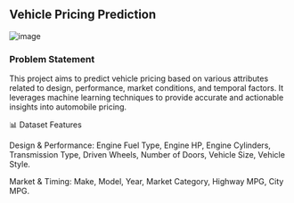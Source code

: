 
## Vehicle Pricing Prediction

![image](https://github.com/user-attachments/assets/9ee4157e-1508-4d49-939b-dbf48b12a1cb)

### Problem Statement

This project aims to predict vehicle pricing based on various attributes related to design, performance, market conditions, and temporal factors. It leverages machine learning techniques to provide accurate and actionable insights into automobile pricing.

📊 Dataset Features

Design & Performance:  Engine Fuel Type, Engine HP, Engine Cylinders, Transmission Type, Driven Wheels, Number of Doors, Vehicle Size, Vehicle Style.

Market & Timing: Make, Model, Year, Market Category, Highway MPG, City MPG.
